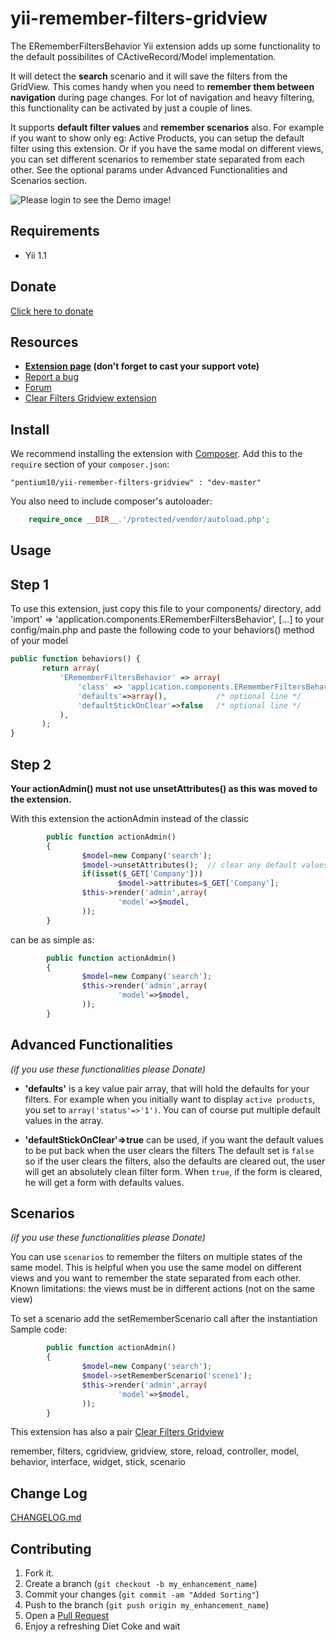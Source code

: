 yii-remember-filters-gridview
=============================

The ERememberFiltersBehavior Yii extension adds up some functionality to the default possibilites of CActiveRecord/Model implementation.

It will detect the **search** scenario and it will save the filters from the GridView. This comes handy when you need to **remember them between navigation** during page changes. For lot of navigation and heavy filtering, this functionality can be activated by just a couple of lines.

It supports **default filter values** and **remember scenarios** also. For example if you want to show only eg: Active Products, you can setup the default filter using this extension. Or if you have the same modal on different views, you can set different scenarios to remember state separated from each other. See the optional params under Advanced Functionalities and Scenarios section. 

![Please login to see the Demo image!](https://raw.github.com/pentium10/yii-remember-filters-gridview/master/res/remember_filters_10.png "Demo")

Requirements
--------------------

- Yii 1.1

Donate
----------

[Click here to donate](https://www.paypal.com/cgi-bin/webscr?cmd=_s-xclick&hosted_button_id=K9TM6HR8JQ4Z8 "Donate")

Resources
---------------

- **[Extension page](http://www.yiiframework.com/extension/remember-filters-gridview/) (don't forget to cast your support vote)**
- [Report a bug](http://github.com/pentium10/yii-remember-filters-gridview/issues "Report a bug")
- [Forum](http://www.yiiframework.com/forum/index.php?/topic/15847-extension-remember-filters-gridview/ "Forum")
- [Clear Filters Gridview extension](http://www.yiiframework.com/extension/clear-filters-gridview "http://www.yiiframework.com/extension/clear-filters-gridview")

Install
---------

We recommend installing the extension with [Composer](http://getcomposer.org/). Add this to the `require` section of your `composer.json`:

    "pentium10/yii-remember-filters-gridview" : "dev-master"

You also need to include composer's autoloader:

```php
    require_once __DIR__.'/protected/vendor/autoload.php';
```


Usage
---------

Step 1
--------

To use this extension, just copy this file to your components/ directory, add 'import' => 'application.components.ERememberFiltersBehavior', [...] to your config/main.php and paste the following code to your behaviors() method of your model

```php
public function behaviors() {
       return array(
           'ERememberFiltersBehavior' => array(
               'class' => 'application.components.ERememberFiltersBehavior',
			   'defaults'=>array(),           /* optional line */
			   'defaultStickOnClear'=>false   /* optional line */
           ),
       );
}
```

Step 2
---------

**Your actionAdmin() must not use unsetAttributes() as this was moved to the extension.**

With this extension the actionAdmin instead of the classic
```php
        public function actionAdmin()
        {
                $model=new Company('search');
                $model->unsetAttributes();  // clear any default values
                if(isset($_GET['Company']))
                        $model->attributes=$_GET['Company'];
                $this->render('admin',array(
                        'model'=>$model,
                ));
        }
```

can be as simple as:
```php
        public function actionAdmin()
        {
                $model=new Company('search');
                $this->render('admin',array(
                        'model'=>$model,
                ));
        }
```

Advanced Functionalities
----------------------------------

_(if you use these functionalities please Donate)_

- **'defaults'** is a key value pair array, that will hold the defaults for your filters. 
For example when you initially want to display `active products`, you set to `array('status'=>'1')`. 
You can of course put multiple default values in the array.

- **'defaultStickOnClear'=>true** can be used, if you want the default values to be put back when the user clears the filters
The default set is `false` so if the user clears the filters, also the defaults are cleared out, the user will get an absolutely clean filter form. When `true`, if the form is cleared, he will get a form with defaults values.


Scenarios
--------------

_(if you use these functionalities please Donate)_

You can use `scenarios` to remember the filters on multiple states of the same model. This is helpful when you use the same model on different views and you want to remember the state separated from each other.  
Known limitations: the views must be in different actions (not on the same view)  

To set a scenario add the setRememberScenario call after the instantiation  
Sample code:  
```php
        public function actionAdmin()
        {
                $model=new Company('search');
				$model->setRememberScenario('scene1');
                $this->render('admin',array(
                        'model'=>$model,
                ));
        }
````


This extension has also a pair [Clear Filters Gridview](http://www.yiiframework.com/extension/clear-filters-gridview "http://www.yiiframework.com/extension/clear-filters-gridview")

remember, filters, cgridview, gridview, store, reload, controller, model, behavior, interface, widget, stick, scenario

Change Log 
-----------------

[CHANGELOG.md](http://github.com/pentium10/yii-remember-filters-gridview/blob/master/CHANGELOG.md)

Contributing
------------

1. Fork it.
2. Create a branch (`git checkout -b my_enhancement_name`)
3. Commit your changes (`git commit -am "Added Sorting"`)
4. Push to the branch (`git push origin my_enhancement_name`)
5. Open a [Pull Request][1]
6. Enjoy a refreshing Diet Coke and wait

[1]: http://github.com/pentium10/yii-remember-filters-gridview/pulls